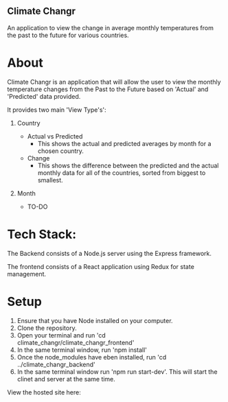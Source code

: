 ## Climate Changr
An application to view the change in average monthly temperatures from the past to the future for various countries.

# About
Climate Changr is an application that will allow the user to view the monthly temperature changes from the Past to the Future based on 'Actual' and 'Predicted' data provided.

It provides two main 'View Type's':

1) Country
    - Actual vs Predicted
        - This shows the actual and predicted averages by month for a chosen country.
    - Change
        - This shows the difference between the predicted and the actual monthly data for all of the countries, sorted from
        biggest to smallest.

2) Month
    - TO-DO

# Tech Stack:

The Backend consists of a Node.js server using the Express framework.

The frontend consists of a React application using Redux for state management.

# Setup

1) Ensure that you have Node installed on your computer.
2) Clone the repository.
3) Open your terminal and run 'cd climate_changr/climate_changr_frontend'
4) In the same terminal window, run 'npm install'
5) Once the node_modules have eben installed, run 'cd ../climate_changr_backend'
6) In the same terminal window run 'npm run start-dev'. This will start the clinet and server at the same time.

View the hosted site here: